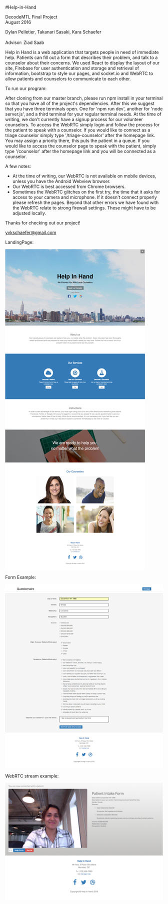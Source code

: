 #Help-in-Hand

DecodeMTL Final Project
<br/>August 2016

Dylan Pelletier, Takanari Sasaki, Kara Schaefer
<br/>
<br/>Advisor: Ziad Saab

Help in Hand is a web application that targets people in need of immediate help. Patients can 
fill out a form that describes their problem, and talk to a counselor about their concerns. 
We used React to display the layout of our site, Firebase for user authentication and storage 
and retrieval of information, bootstrap to style our pages, and socket.io and WebRTC to allow 
patients and counselors to communicate to each other.



To run our program:

After cloning from our master branch, please run npm install in your terminal so that you 
have all of the project's dependencies. After this we suggest that you have three terminals 
open. One for 'npm run dev', another for 'node server.js', and a third terminal for your regular 
terminal needs. At the time of writing, we don't currently have a signup process for our volunteer 
counselors. To access the WebRTC simply login and follow the process for the patient to speak 
with a counselor. If you would like to connect as a triage counselor simply type '/triage-counselor' 
after the homepage link. You may assign a priority there, this puts the patient in a queue. 
If you would like to access the counselor page to speak with the patient, simply type '/counselor' 
after the homepage link and you will be connected as a counselor.


A few notes:
- At the time of writing, our WebRTC is not available on mobile devices, unless you have the Android 
Webview browser. 
- Our WebRTC is best accessed from Chrome browsers.
- Sometimes the WebRTC glitches on the first try, the time that it asks for access to your camera and microphone. If it doesn't connect properly please refresh the pages. Beyond that other errors we have found with the WebRTC relate to strong firewall settings. These might have to be adjusted locally.


Thanks for checking out our project!

yvkschaefer@gmail.com


LandingPage:

![Alt text](https://github.com/Help-In-Hand/Help-In-Hand-Project/blob/kara-ReadMe/screencapture-homepage.png?raw=true "landing page")

Form Example:

![Alt text](https://github.com/Help-In-Hand/Help-In-Hand-Project/blob/kara-ReadMe/screencapture-form.png?raw=true "form")

WebRTC stream example:  

![Alt text](https://github.com/Help-In-Hand/Help-In-Hand-Project/blob/kara-ReadMe/screencapture-WebRTC.png?raw=true "WebRTC")

